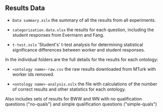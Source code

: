 ## Results Data

- <code>Data summary.xslx</code> the summary of all the results from all experiments.

- <code>categorization.data.xlsx</code> the results for each question, including the student responses from Evermann and Fang.

- <code>t-test.xslx</code> 'Student's' t-test analysis for determining statistical significance differences between worker and student responses.

In the individual folders are the full details for the results for each ontology:

- <code>\<ontology name\>-raw.csv</code> the raw results downloaded from MTurk with worker ids removed.

- <code>\<ontology name\>-analysis.xslx</code> the file with calculations of the number of correct results and other statistics for each ontology.

Also includes sets of results for BWW and WN with no qualification questions ("no-quals") and simple qualification questions ("simple-quals")
